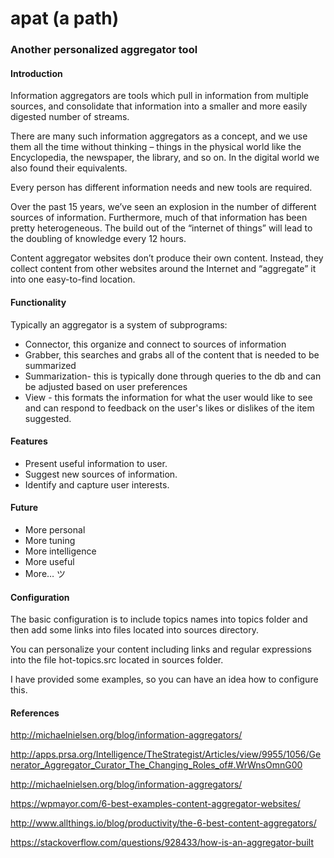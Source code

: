 # apat (a path)
### Another personalized aggregator tool

#### Introduction
Information aggregators are tools which pull in information from multiple sources, and consolidate that information into a smaller and more easily digested number of streams.

There are many such information aggregators as a concept, and we use them all the time without thinking – things in the physical world like the Encyclopedia, the newspaper, the library, and so on. In the digital world we also found their equivalents.

Every person has different information needs and new tools are required. 

Over the past 15 years, we’ve seen an explosion in the number of different sources of information. Furthermore, much of that information has been pretty heterogeneous. The build out of  the “internet of things” will lead to the doubling of knowledge every 12 hours.

Content aggregator websites don’t produce their own content. Instead, they collect content from other websites around the Internet and “aggregate” it into one easy-to-find location.

#### Functionality
Typically an aggregator is a system of subprograms:
* Connector, this organize and connect to sources of information
* Grabber, this searches and grabs all of the content that is needed to be summarized
* Summarization- this is typically done through queries to the db and can be adjusted based on user preferences
* View - this formats the information for what the user would like to see and can respond to feedback on the user's likes or dislikes of the item suggested.

#### Features
* Present useful information to user.
* Suggest new sources of information.
* Identify and capture user interests.

#### Future
* More personal
* More tuning
* More intelligence
* More useful
* More… ツ 

#### Configuration
The basic configuration is to include topics names into topics folder and then add some links into files located into sources directory.

You can personalize your content including links and regular expressions into the file hot-topics.src located in sources folder.

I have provided some examples, so you can have an idea how to configure this.

#### References

http://michaelnielsen.org/blog/information-aggregators/

http://apps.prsa.org/Intelligence/TheStrategist/Articles/view/9955/1056/Generator_Aggregator_Curator_The_Changing_Roles_of#.WrWnsOmnG00

http://michaelnielsen.org/blog/information-aggregators/

https://wpmayor.com/6-best-examples-content-aggregator-websites/

http://www.allthings.io/blog/productivity/the-6-best-content-aggregators/

https://stackoverflow.com/questions/928433/how-is-an-aggregator-built



